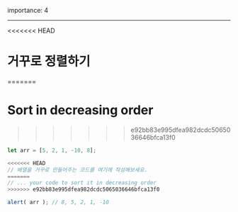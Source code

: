 importance: 4

---

<<<<<<< HEAD
# 거꾸로 정렬하기
=======
# Sort in decreasing order
>>>>>>> e92bb83e995dfea982dcdc5065036646bfca13f0

```js
let arr = [5, 2, 1, -10, 8];

<<<<<<< HEAD
// 배열을 거꾸로 만들어주는 코드를 여기에 작성해보세요.
=======
// ... your code to sort it in decreasing order
>>>>>>> e92bb83e995dfea982dcdc5065036646bfca13f0

alert( arr ); // 8, 5, 2, 1, -10
```

